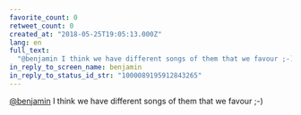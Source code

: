 ```yaml
---
favorite_count: 0
retweet_count: 0
created_at: "2018-05-25T19:05:13.000Z"
lang: en
full_text:
  "@benjamin I think we have different songs of them that we favour ;-)"
in_reply_to_screen_name: benjamin
in_reply_to_status_id_str: "1000089195912843265"
---
```


[@benjamin](https://twitter.com/benjamin) I think we have different songs of
them that we favour ;-)
